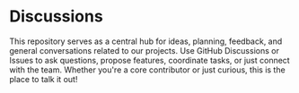 # Discussions
This repository serves as a central hub for ideas, planning, feedback, and general conversations related to our projects. Use GitHub Discussions or Issues to ask questions, propose features, coordinate tasks, or just connect with the team.  Whether you're a core contributor or just curious, this is the place to talk it out!
